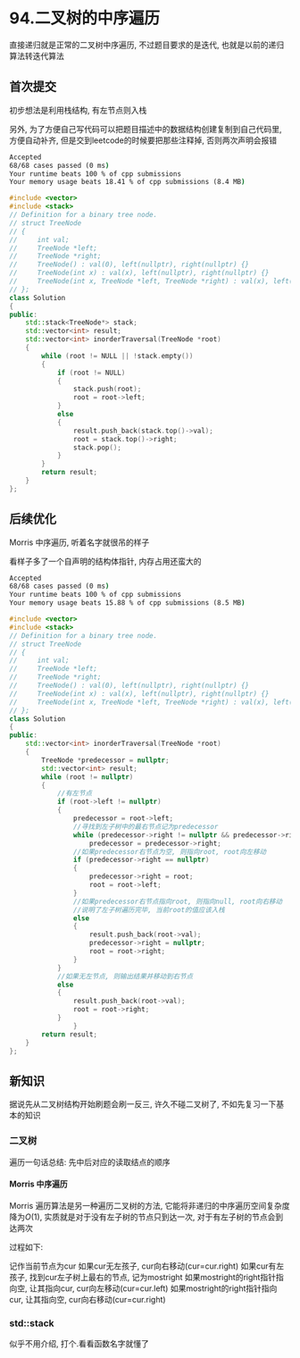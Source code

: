 # 94.二叉树的中序遍历

直接递归就是正常的二叉树中序遍历, 不过题目要求的是迭代, 也就是以前的递归算法转迭代算法

## 首次提交

初步想法是利用栈结构, 有左节点则入栈

另外, 为了方便自己写代码可以把题目描述中的数据结构创建复制到自己代码里, 方便自动补齐, 但是交到leetcode的时候要把那些注释掉, 否则两次声明会报错

```cmd
Accepted
68/68 cases passed (0 ms)
Your runtime beats 100 % of cpp submissions
Your memory usage beats 18.41 % of cpp submissions (8.4 MB)
```

```c++
#include <vector>
#include <stack>
// Definition for a binary tree node.
// struct TreeNode
// {
//     int val;
//     TreeNode *left;
//     TreeNode *right;
//     TreeNode() : val(0), left(nullptr), right(nullptr) {}
//     TreeNode(int x) : val(x), left(nullptr), right(nullptr) {}
//     TreeNode(int x, TreeNode *left, TreeNode *right) : val(x), left(left), right(right) {}
// };
class Solution
{
public:
    std::stack<TreeNode*> stack;
    std::vector<int> result;
    std::vector<int> inorderTraversal(TreeNode *root)
    {
        while (root != NULL || !stack.empty())
        {
            if (root != NULL)
            {
                stack.push(root);
                root = root->left;
            }
            else
            {
                result.push_back(stack.top()->val);
                root = stack.top()->right;
                stack.pop();
            }
        }
        return result;
    }
};
```

## 后续优化

Morris 中序遍历, 听着名字就很吊的样子

看样子多了一个自声明的结构体指针, 内存占用还蛮大的

```cmd
Accepted
68/68 cases passed (0 ms)
Your runtime beats 100 % of cpp submissions
Your memory usage beats 15.88 % of cpp submissions (8.5 MB)
```

```c++
#include <vector>
#include <stack>
// Definition for a binary tree node.
// struct TreeNode
// {
//     int val;
//     TreeNode *left;
//     TreeNode *right;
//     TreeNode() : val(0), left(nullptr), right(nullptr) {}
//     TreeNode(int x) : val(x), left(nullptr), right(nullptr) {}
//     TreeNode(int x, TreeNode *left, TreeNode *right) : val(x), left(left), right(right) {}
// };
class Solution
{
public:
    std::vector<int> inorderTraversal(TreeNode *root)
    {
        TreeNode *predecessor = nullptr;
        std::vector<int> result;
        while (root != nullptr)
        {
            //有左节点
            if (root->left != nullptr)
            {
                predecessor = root->left;
                //寻找到左子树中的最右节点记为predecessor
                while (predecessor->right != nullptr && predecessor->right != root)
                    predecessor = predecessor->right;
                //如果predecessor右节点为空, 则指向root, root向左移动
                if (predecessor->right == nullptr)
                {
                    predecessor->right = root;
                    root = root->left;
                }
                //如果predecessor右节点指向root, 则指向null, root向右移动
                //说明了左子树遍历完毕, 当前root的值应该入栈
                else
                {
                    result.push_back(root->val);
                    predecessor->right = nullptr;
                    root = root->right;
                }
            }
            //如果无左节点, 则输出结果并移动到右节点
            else
            {
                result.push_back(root->val);
                root = root->right;
            }
                }
        return result;
    }
};
```

## 新知识

据说先从二叉树结构开始刷题会刷一反三, 许久不碰二叉树了, 不如先复习一下基本的知识

### 二叉树

遍历一句话总结: 先中后对应的读取结点的顺序

#### Morris 中序遍历

Morris 遍历算法是另一种遍历二叉树的方法, 它能将非递归的中序遍历空间复杂度降为$O(1)$, 实质就是对于没有左子树的节点只到达一次, 对于有左子树的节点会到达两次

过程如下:

记作当前节点为cur
如果cur无左孩子, cur向右移动(cur=cur.right)
如果cur有左孩子, 找到cur左子树上最右的节点, 记为mostright
如果mostright的right指针指向空, 让其指向cur, cur向左移动(cur=cur.left)
如果mostright的right指针指向cur, 让其指向空, cur向右移动(cur=cur.right)

### std::stack

似乎不用介绍, 打个.看看函数名字就懂了
